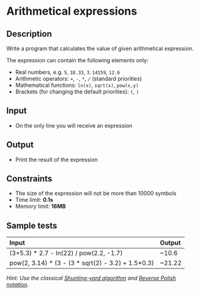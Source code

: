 # Arithmetical expressions

## Description
Write a program that calculates the value of given arithmetical expression.

The expression can contain the following elements only:
- Real numbers, e.g. `5`, `18.33`, `3.14159`, `12.6`
- Arithmetic operators: `+`, `-`, `*`, `/` (standard priorities)
- Mathematical functions: `ln(x)`, `sqrt(x)`, `pow(x,y)`
- Brackets (for changing the default priorities): `(`, `)`

## Input
- On the only line you will receive an expression

## Output
- Print the result of the expression

## Constraints
- The size of the expression will not be more than 10000 symbols
- Time limit: **0.1s**
- Memory limit: **16MB**

## Sample tests

| Input                                              | Output |
|:---------------------------------------------------|:-------|
| (3+5.3) * 2.7 - ln(22) / pow(2.2, -1.7)            | ~10.6  |
| pow(2, 3.14) * (3 - (3 * sqrt(2) - 3.2) + 1.5*0.3) | ~21.22 |

_Hint: Use the classical [Shunting-yard algorithm](http://en.wikipedia.org/wiki/Shunting-yard_algorithm) and [Reverse Polish notation](http://en.wikipedia.org/wiki/Reverse_Polish_notation)._
